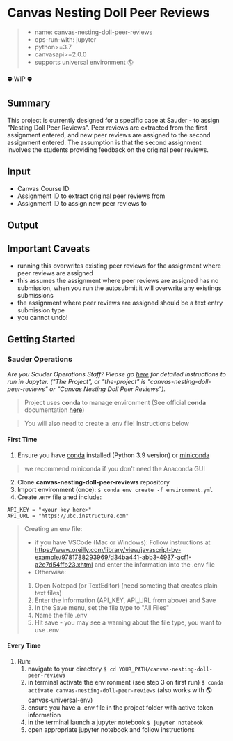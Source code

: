 # Canvas Nesting Doll Peer Reviews

> - name: canvas-nesting-doll-peer-reviews
> - ops-run-with: jupyter
> - python>=3.7
> - canvasapi>=2.0.0
> - supports universal environment 🌎

⛔️ WIP ⛔️

## Summary

This project is currently designed for a specific case at Sauder - to assign "Nesting Doll Peer Reviews". Peer reviews are extracted from the first assignment entered, and new peer reviews are assigned to the second assignment entered. The assumption is that the second assignment involves the students providing feedback on the original peer reviews. 

## Input

- Canvas Course ID
- Assignment ID to extract original peer reviews from
- Assignment ID to assign new peer reviews to
  
## Output

## Important Caveats

- running this overwrites existing peer reviews for the assignment where peer reviews are assigned
- this assumes the assignment where peer reviews are assigned has no submission, when you run the autosubmit it will overwrite any existings submissions
- the assignment where peer reviews are assigned should be a text entry submission type
- you cannot undo!

## Getting Started

### Sauder Operations

_Are you Sauder Operations Staff? Please go [here](https://github.com/saud-learning-services/instructions-and-other-templates/blob/main/docs/running-instructions.md) for detailed instructions to run in Jupyter. ("The Project", or "the-project" is "canvas-nesting-doll-peer-reviews" or "Canvas Nesting Doll Peer Reviews")._

> Project uses **conda** to manage environment (See official **conda** documentation [here](https://docs.conda.io/projects/conda/en/latest/user-guide/tasks/manage-environments.html#creating-an-environment-from-an-environment-yml-file))

> You will also need to create a .env file! Instructions below 


#### First Time

1. Ensure you have [conda](https://docs.conda.io/projects/conda/en/latest/user-guide/install/index.html) installed (Python 3.9 version) or [miniconda](https://docs.conda.io/en/latest/miniconda.html)
> we recommend miniconda if you don't need the Anaconda GUI
2. Clone **canvas-nesting-doll-peer-reviews** repository
3. Import environment (once): `$ conda env create -f environment.yml`
4. Create .env file aned include:

```
API_KEY = "<your key here>"
API_URL = "https://ubc.instructure.com"
```

> Creating an env file: 
> - if you have VSCode (Mac or Windows): Follow instructions at https://www.oreilly.com/library/view/javascript-by-example/9781788293969/d34ba441-abb3-4937-acf1-a2e7d54ffb23.xhtml and enter the information into the .env file
> - Otherwise:
> 1. Open Notepad (or TextEditor) (need someting that creates plain text files)
> 2. Enter the information (API_KEY, API_URL from above) and Save
> 3. In the Save menu, set the file type to "All Files" 
> 4. Name the file .env
> 5. Hit save - you may see a warning about the file type, you want to use .env

#### Every Time

1. Run:
   1. navigate to your directory `$ cd YOUR_PATH/canvas-nesting-doll-peer-reviews`
   1. in terminal activate the environment (see step 3 on first run) `$ conda activate canvas-nesting-doll-peer-reviews` (also works with 🌎 canvas-universal-env)
   2. ensure you have a .env file in the project folder with active token information
   3. in the terminal launch a jupyter notebook `$ jupyter notebook`
   4. open appropriate jupyter notebook and follow instructions 

